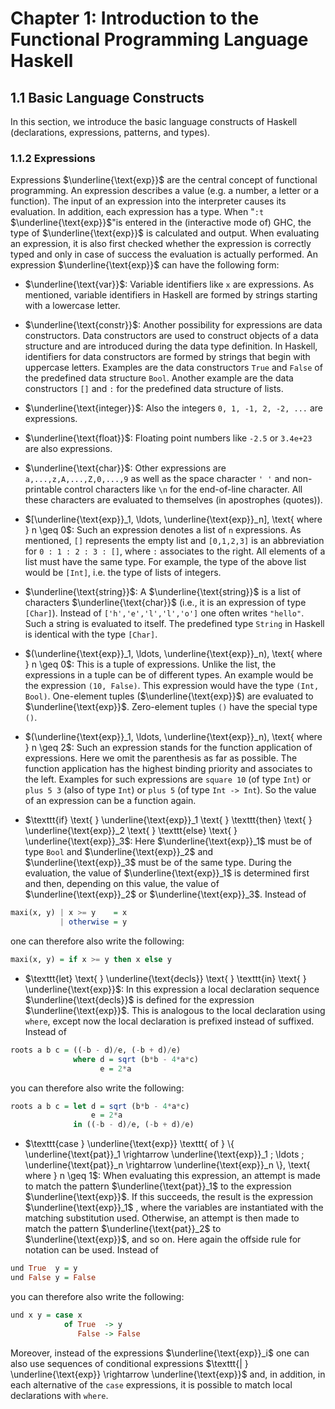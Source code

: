 # Chapter 1: Introduction to the Functional Programming Language Haskell

## 1.1 Basic Language Constructs

In this section, we introduce the basic language constructs of Haskell (declarations, expressions, patterns, and types).

### 1.1.2 Expressions

Expressions $\underline{\text{exp}}$ are the central concept of functional programming. An expression describes a value (e.g. a number, a letter or a function). The input of an expression into the interpreter causes its evaluation. In addition, each expression has a type. When "`:t` $\underline{\text{exp}}$"is entered in the (interactive mode of) GHC, the type of $\underline{\text{exp}}$ is calculated and output. When evaluating an expression, it is also first checked whether the expression is correctly typed and only in case of success the evaluation is actually performed. An expression $\underline{\text{exp}}$ can have the following form:

* $\underline{\text{var}}$: Variable identifiers like `x` are expressions. As mentioned, variable identifiers in Haskell are formed by strings starting with a lowercase letter.

* $\underline{\text{constr}}$: Another possibility for expressions are data constructors. Data constructors are used to construct objects of a data structure and are introduced during the data type definition. In Haskell, identifiers for data constructors are formed by strings that begin with uppercase letters. Examples are the data constructors `True` and `False` of the predefined data structure `Bool`. Another example are the data constructors `[]` and `:` for the predefined data structure of lists.

* $\underline{\text{integer}}$: Also the integers `0, 1, -1, 2, -2, ...` are expressions.

* $\underline{\text{float}}$: Floating point numbers like `-2.5` or `3.4e+23` are also expressions.

* $\underline{\text{char}}$: Other expressions are `a,...,z,A,...,Z,0,...,9` as well as the space character `' '` and non-printable control characters like `\n` for the end-of-line character. All these characters are evaluated to themselves (in apostrophes (quotes)).

* $[\underline{\text{exp}}_1, \ldots, \underline{\text{exp}}_n], \text{ where } n \geq 0$: Such an expression denotes a list of `n` expressions. As mentioned, `[]` represents the empty list and `[0,1,2,3]` is an abbreviation for `0 : 1 : 2 : 3 : []`, where `:` associates to the right. All elements of a list must have the same type. For example, the type of the above list would be `[Int]`, i.e. the type of lists of integers.

* $\underline{\text{string}}$: A $\underline{\text{string}}$ is a list of characters $\underline{\text{char}}$ (i.e., it is an expression of type `[Char]`). Instead of `['h','e','l','l','o']` one often writes `"hello"`. Such a string is evaluated to itself. The predefined type `String` in Haskell is identical with the type `[Char]`.

* $(\underline{\text{exp}}_1, \ldots, \underline{\text{exp}}_n), \text{ where } n \geq 0$: This is a tuple of expressions. Unlike the list, the expressions in a tuple can be of different types. An example would be the expression `(10, False)`. This expression would have the type `(Int, Bool)`. One-element tuples ($\underline{\text{exp}}$) are evaluated to $\underline{\text{exp}}$. Zero-element tuples `()` have the special type `()`.

* $(\underline{\text{exp}}_1, \ldots, \underline{\text{exp}}_n), \text{ where } n \geq 2$: Such an expression stands for the function application of expressions. Here we omit the parenthesis as far as possible. The function application has the highest binding priority and associates to the left. Examples for such expressions are `square 10` (of type `Int`) or `plus 5 3` (also of type `Int`) or `plus 5` (of type `Int -> Int`). So the value of an expression can be a function again.

* $\texttt{if} \text{ } \underline{\text{exp}}_1 \text{ } \texttt{then} \text{ } \underline{\text{exp}}_2 \text{ } \texttt{else} \text{ } \underline{\text{exp}}_3$: Here $\underline{\text{exp}}_1$ must be of type `Bool` and $\underline{\text{exp}}_2$ and $\underline{\text{exp}}_3$ must be of the same type. During the evaluation, the value of $\underline{\text{exp}}_1$ is determined first and then, depending on this value, the value of $\underline{\text{exp}}_2$ or $\underline{\text{exp}}_3$. Instead of

```haskell
maxi(x, y) | x >= y    = x
           | otherwise = y
```

one can therefore also write the following:

```haskell
maxi(x, y) = if x >= y then x else y
```

* $\texttt{let} \text{ } \underline{\text{decls}} \text{ } \texttt{in} \text{ } \underline{\text{exp}}$: In this expression a local declaration sequence $\underline{\text{decls}}$ is defined for the expression $\underline{\text{exp}}$. This is analogous to the local declaration using $\texttt{where}$, except now the local declaration is prefixed instead of suffixed. Instead of

```haskell
roots a b c = ((-b - d)/e, (-b + d)/e)
              where d = sqrt (b*b - 4*a*c)
                    e = 2*a
```

you can therefore also write the following:

```haskell
roots a b c = let d = sqrt (b*b - 4*a*c)
                  e = 2*a
              in ((-b - d)/e, (-b + d)/e)
```

* $\texttt{case } \underline{\text{exp}} \texttt{ of } \{ \underline{\text{pat}}_1 \rightarrow \underline{\text{exp}}_1 ; \ldots ; \underline{\text{pat}}_n \rightarrow \underline{\text{exp}}_n \}, \text{ where } n \geq 1$: When evaluating this expression, an attempt is made to match the pattern $\underline{\text{pat}}_1$ to the expression $\underline{\text{exp}}$. If this succeeds, the result is the expression $\underline{\text{exp}}_1$ , where the variables are instantiated with the matching substitution used. Otherwise, an attempt is then made to match the pattern $\underline{\text{pat}}_2$ to $\underline{\text{exp}}$, and so on. Here again the offside rule for notation can be used. Instead of

```haskell
und True  y = y
und False y = False
```

you can therefore also write the following:

```haskell
und x y = case x
            of True  -> y
               False -> False
```

Moreover, instead of the expressions $\underline{\text{exp}}_i$ one can also use sequences of conditional expressions $\texttt{| } \underline{\text{exp}} \rightarrow \underline{\text{exp}}$ and, in addition, in each alternative of the `case` expressions, it is possible to match local declarations with `where`.
